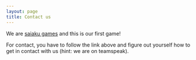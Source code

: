 ```yaml
---
layout: page
title: Contact us
---
```


We are [saiaku games](http://xn--smst-loa.se/) and this is our first game!

For contact, you have to follow the link above and figure out yourself how to get in contact with us (hint: we are on teamspeak).
